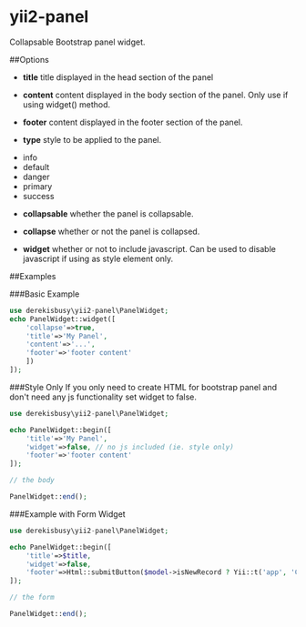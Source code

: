 # yii2-panel
Collapsable Bootstrap panel widget.

##Options
 - **title**    title displayed in the head section of the panel
 
 - **content**  content displayed in the body section of the panel. Only use if using widget() method.
 
 - **footer** content displayed in the footer section of the panel.
 
 - **type** style to be applied to the panel.
  * info
  * default
  * danger
  * primary
  * success
  
- **collapsable** whether the panel is collapsable.

- **collapse** whether or not the panel is collapsed.

- **widget** whether or not to include javascript. Can be used to disable javascript if using as style element only.

##Examples

###Basic Example
```php
use derekisbusy\yii2-panel\PanelWidget;
echo PanelWidget::widget([
    'collapse'=>true,
    'title'=>'My Panel',
    'content'=>'...',
    'footer'=>'footer content'
    ])
]);
```

###Style Only
If you only need to create HTML for bootstrap panel and don't need any js functionality set widget to false.
```php
use derekisbusy\yii2-panel\PanelWidget;

echo PanelWidget::begin([
    'title'=>'My Panel',
    'widget'=>false, // no js included (ie. style only)
    'footer'=>'footer content'
]);

// the body

PanelWidget::end();
```

###Example with Form Widget

```php
use derekisbusy\yii2-panel\PanelWidget;

echo PanelWidget::begin([
    'title'=>$title,
    'widget'=>false,
    'footer'=>Html::submitButton($model->isNewRecord ? Yii::t('app', 'Create') : Yii::t('app', 'Update'), ['class' => $model->isNewRecord ? 'btn btn-success' : 'btn btn-primary'])
]);

// the form

PanelWidget::end();
```





